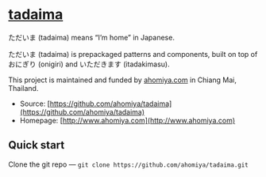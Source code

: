# [tadaima](https://github.com/ahomiya/tadaima)

ただいま (tadaima) means “I’m home” in Japanese.

ただいま (tadaima) is prepackaged patterns and components, built on top of おにぎり (onigiri) and いただきます (itadakimasu).

This project is maintained and funded by [ahomiya.com](http://www.ahomiya.com) in Chiang Mai, Thailand.

* Source: [https://github.com/ahomiya/tadaima](https://github.com/ahomiya/tadaima)
* Homepage: [http://www.ahomiya.com](http://www.ahomiya.com)


## Quick start
Clone the git repo — `git clone https://github.com/ahomiya/tadaima.git`